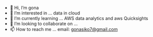 - 👋 Hi, I’m gona
- 👀 I’m interested in ... data in cloud
- 🌱 I’m currently learning ... AWS data analytics and aws Quicksights
- 💞️ I’m looking to collaborate on ...
- 📫 How to reach me ... email: gonasiko7@gmail.com 

<!---
iamgona/iamgona is a ✨ special ✨ repository because its `README.md` (this file) appears on your GitHub profile.
You can click the Preview link to take a look at your changes.
--->
